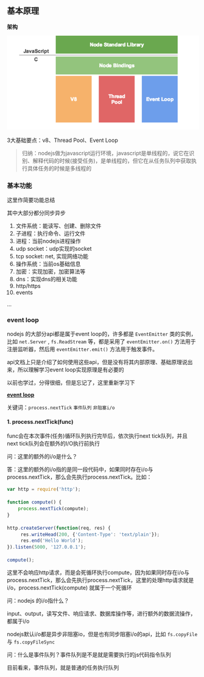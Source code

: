 ## 基本原理

**架构**

![nodejsstructure](./nodeStructure.png)

3大基础要点：v8、Thread Pool、Event Loop

> 归纳：nodejs做为javascript运行环境，javascript是单线程的，说它在识别、解释代码的时候(接受任务)，是单线程的，但它在从任务队列中获取执行具体任务的时候是多线程的

### 基本功能

这里作简要功能总结

其中大部分都分同步异步

1. 文件系统：能读写、创建、删除文件
2. 子进程：执行命令、运行文件
3. 进程：当前nodejs进程操作
4. udp socket：udp实现的socket
5. tcp socket: net, 实现网络功能
6. 操作系统：当前os基础信息
7. 加密：实现加密，加密算法等
8. dns：实现dns的相关功能
9. http/https
10. events

...

### event loop

nodejs 的大部分api都是属于event loop的，许多都是 `EventEmitter` 类的实例，比如 `net.Server` , `fs.ReadStream` 等，都是采用了 `eventEmitter.on()` 方法用于注册监听器，然后用 `eventEmitter.emit()` 方法用于触发事件。

api文档上只是介绍了如何使用这些api，但是没有将其内部原理、基础原理说出来，所以理解学习event loop实现原理是有必要的

以前也学过，分得很细，但是忘记了，这里重新学习下

**[event loop](https://nodejs.org/en/docs/guides/event-loop-timers-and-nexttick/)**

关键词：`process.nextTick`  `事件队列` `非阻塞i/o`

#### 1. process.nextTick(func)

func会在本次事件(任务)循环队列执行完毕后，依次执行next tick队列，并且 next tick队列会在额外的I/O执行前执行

问：这里的额外的i/o是什么？

答：这里的额外的i/o指的是同一段代码中，如果同时存在i/o与process.nextTick，那么会先执行process.nextTick。比如：

```javascript
var http = require('http');

function compute() {
    process.nextTick(compute);
}

http.createServer(function(req, res) {
     res.writeHead(200, {'Content-Type': 'text/plain'});
     res.end('Hello World');
}).listen(5000, '127.0.0.1');

compute();
```

这里不会响应http请求，而是会死循环执行compute，因为如果同时存在i/o与process.nextTick，那么会先执行process.nextTick，这里的处理http请求就是i/o，process.nextTick(compute) 就属于一个死循环

问：nodejs 的i/o指什么？

input、output，读写文件、响应请求、数据库操作等，进行额外的数据流操作，都属于i/o

nodejs默认i/o都是异步非阻塞io，但是也有同步阻塞i/o的api，比如 `fs.copyFile` 与 `fs.copyFileSync`

问：什么是事件队列？事件队列是不是就是需要执行的js代码指令队列

目前看来，事件队列，就是普通的任务执行队列
